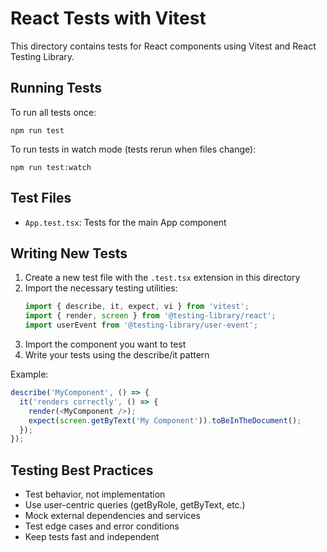 # React Tests with Vitest

This directory contains tests for React components using Vitest and React Testing Library.

## Running Tests

To run all tests once:

```
npm run test
```

To run tests in watch mode (tests rerun when files change):

```
npm run test:watch
```

## Test Files

- `App.test.tsx`: Tests for the main App component

## Writing New Tests

1. Create a new test file with the `.test.tsx` extension in this directory
2. Import the necessary testing utilities:
   ```typescript
   import { describe, it, expect, vi } from 'vitest';
   import { render, screen } from '@testing-library/react';
   import userEvent from '@testing-library/user-event';
   ```
3. Import the component you want to test
4. Write your tests using the describe/it pattern

Example:

```typescript
describe('MyComponent', () => {
  it('renders correctly', () => {
    render(<MyComponent />);
    expect(screen.getByText('My Component')).toBeInTheDocument();
  });
});
```

## Testing Best Practices

- Test behavior, not implementation
- Use user-centric queries (getByRole, getByText, etc.)
- Mock external dependencies and services
- Test edge cases and error conditions
- Keep tests fast and independent
